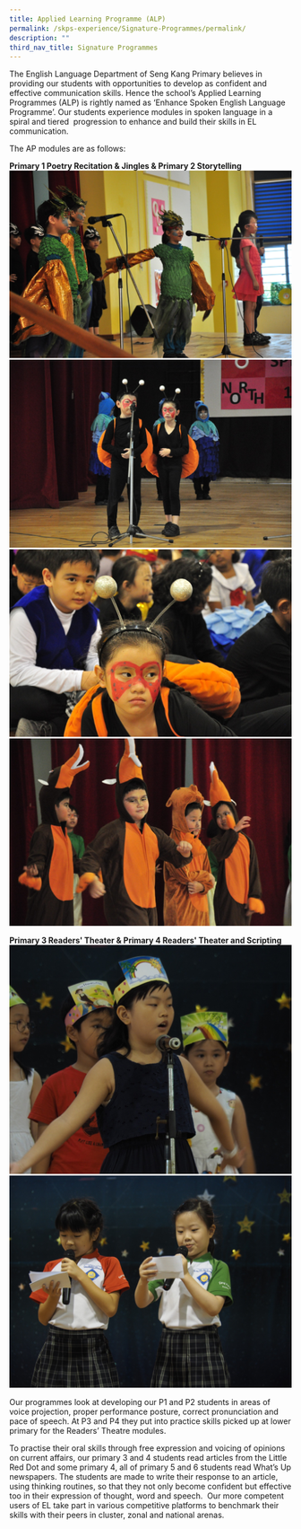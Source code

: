 ```yaml
---
title: Applied Learning Programme (ALP)
permalink: /skps-experience/Signature-Programmes/permalink/
description: ""
third_nav_title: Signature Programmes
---
```

The English Language Department of Seng Kang Primary believes in providing our students with opportunities to develop as confident and effective communication skills. Hence the school’s Applied Learning Programmes (ALP) is rightly named as ‘Enhance Spoken English Language Programme’. Our students experience modules in spoken language in a spiral and tiered  progression to enhance and build their skills in EL communication.

The AP modules are as follows:

**Primary 1 Poetry Recitation & Jingles & Primary 2 Storytelling**
![](/images/SKPSExperienceSubPage/ALP/DSC_0058.jpg)
![](/images/SKPSExperienceSubPage/ALP/DSC_0094.jpg)
![](/images/SKPSExperienceSubPage/ALP/DSC_0148.jpg)
![](/images/SKPSExperienceSubPage/ALP/DSC_0150.jpg)
 
**Primary 3 Readers' Theater & Primary 4 Readers' Theater and Scripting**
![](/images/SKPSExperienceSubPage/ALP/P1010216.jpg)
![](/images/SKPSExperienceSubPage/ALP/P1010020.jpg)

  Our programmes look at developing our P1 and P2 students in areas of voice projection, proper performance posture, correct pronunciation and pace of speech. At P3 and P4 they put into practice skills picked up at lower primary for the Readers’ Theatre modules. 

To practise their oral skills through free expression and voicing of opinions on current affairs, our primary 3 and 4 students read articles from the Little Red Dot and some primary 4, all of primary 5 and 6 students read What’s Up newspapers. The students are made to write their response to an article, using thinking routines, so that they not only become confident but effective too in their expression of thought, word and speech.  Our more competent users of EL take part in various competitive platforms to benchmark their skills with their peers in cluster, zonal and national arenas.